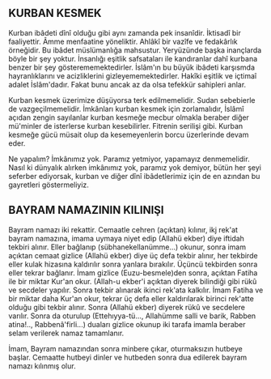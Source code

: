 ## KURBAN KESMEK

Kurban ibâdeti dînî olduğu gibi aynı za­manda pek insanîdir. İktisadî bir faaliyettir. Âmme menfaatine yöneliktir. Ahlâkî bir vazîfe ve fedakârlık örneğidir. Bu ibâdet müslümanlığa mahsustur. Yeryüzünde başka inanç­larda böyle bir şey yoktur. İnsanlığı eşitlik saf­sataları ile kandıranlar dahî kurbana benzer bir şey gösterememektedirler. İslâm'ın bu bü­yük ibâdeti karşısmda hayranlıklarını ve aciz­liklerini gizleyememektedirler. Hakîki eşitlik ve içtimaî adalet İslâm'dadır. Fakat bunu an­cak az da olsa tefekkür sahipleri anlar.

Kurban kesmek üzerimize düşüyorsa terk edilmemelidir. Sudan sebebierle de vazgeçilmemelidir. İmkânları kurban kesmek için zor­lamalıdır, İslâmî açıdan zengin sayılanlar kur­ban kesmeğe mecbur olmakla beraber diğer mü'minler de isterlerse kurban kesebilirler. Fitrenin serilişi gibi. Kurban kesmeğe gücü müsait olup da kesemeyenlerin borcu üzerle­rinde devam eder.

Ne yapalım? İmkânımız yok. Paramız yetmiyor, yapamayız denmemelidir. Nasıl ki dünyalık alırken imkânımız yok, paramız yok demiyor, bütün her şeyi seferber ediyorsak, kurban ve diğer dînî ibâdetlerimiz için de en azından bu gayretleri göstermeliyiz.

## BAYRAM NAMAZININ KILINIŞI

Bayram namazı iki rekattir. Cemaatle cehren (açıktan) kılınır, ikj rek'at bayram na­mazına, imama uymaya niyet edip (Allahü ekber) diye iftidah tekbiri alınır. Eller bağlanıp (sübhanekellanümme...) okunur, sonra imam açıktan cemaat gizlice (Allahü ekber) diye üç defa tekbir alınır, her tekbirde eller kulak hi­zasına kaldırılır sonra yanlara bırakılır. Üçün­cü tekbirden sonra eller tekrar bağlanır. İmam gizlice (Euzu-besmele)den sonra, açıktan Fa­tiha ile bir miktar Kur'an okur. (Allah-u ekber'i açıktan diyerek bilindiği gibi rükû ve secdeler yapılır. Sonra tekbir alınarak ikinci rek'ata kalkılır. İmam Fatiha ve bir miktar daha Kur'an okur, tekrar üç defa eller kaldı­rılarak birinci rek'atte olduğu gibi tekbir alı­nır. Sonra (Allahü ekber) diyerek rükû ve sec­delere varılır. Sonra da oturulup (Ettehıyya-tü..., Allahümme salli ve barik, Rabben atina!.., Rabbenâ'firli...) duaları gizlice okunup iki tarafa imamla beraber selam verilerek na­maz tamamlanır.

İmam, Bayram namazından sonra minbe­re çıkar, oturmaksızın hutbeye başlar. Ce­maatte hutbeyi dinler ve hutbeden sonra dua edilerek bayram namazı kılınmış olur.
